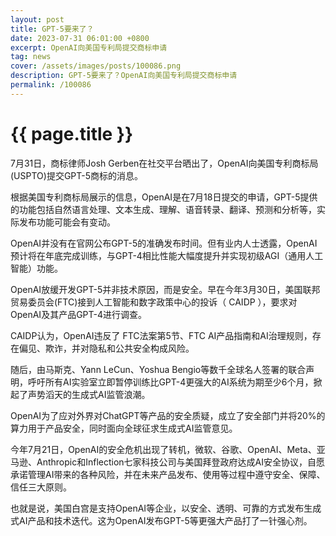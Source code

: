 ```yaml
---
layout: post
title: GPT-5要来了？
date: 2023-07-31 06:01:00 +0800
excerpt: OpenAI向美国专利局提交商标申请
tag: news
cover: /assets/images/posts/100086.png
description: GPT-5要来了？OpenAI向美国专利局提交商标申请
permalink: /100086
---
```



# {{ page.title }}



7月31日，商标律师Josh Gerben在社交平台晒出了，OpenAI向美国专利商标局 (USPTO)提交GPT-5商标的消息。

根据美国专利商标局展示的信息，OpenAI是在7月18日提交的申请，GPT-5提供的功能包括自然语言处理、文本生成、理解、语音转录、翻译、预测和分析等，实际发布功能可能会有变动。

OpenAI并没有在官网公布GPT-5的准确发布时间。但有业内人士透露，OpenAI预计将在年底完成训练，与GPT-4相比性能大幅度提升并实现初级AGI（通用人工智能）功能。


OpenAI放缓开发GPT-5并非技术原因，而是安全。早在今年3月30日，美国联邦贸易委员会(FTC)接到人工智能和数字政策中心的投诉（ CAIDP ），要求对OpenAI及其产品GPT-4进行调查。

CAIDP认为，OpenAI违反了 FTC法案第5节、FTC AI产品指南和AI治理规则，存在偏见、欺诈，并对隐私和公共安全构成风险。

随后，由马斯克、Yann LeCun、Yoshua Bengio等数千全球名人签署的联合声明，呼吁所有AI实验室立即暂停训练比GPT-4更强大的AI系统为期至少6个月，掀起了声势滔天的生成式AI监管浪潮。


OpenAI为了应对外界对ChatGPT等产品的安全质疑，成立了安全部门并将20%的算力用于产品安全，同时面向全球征求生成式AI监管意见。

今年7月21日，OpenAI的安全危机出现了转机，微软、谷歌、OpenAI、Meta、亚马逊、Anthropic和Inflection七家科技公司与美国拜登政府达成AI安全协议，自愿承诺管理AI带来的各种风险，并在未来产品发布、使用等过程中遵守安全、保障、信任三大原则。

也就是说，美国白宫是支持OpenAI等企业，以安全、透明、可靠的方式发布生成式AI产品和技术迭代。这为OpenAI发布GPT-5等更强大产品打了一针强心剂。